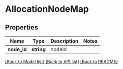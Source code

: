 # AllocationNodeMap

## Properties
Name | Type | Description | Notes
------------ | ------------- | ------------- | -------------
**node_id** | **string** | nodeId | 

[[Back to Model list]](../README.md#documentation-for-models) [[Back to API list]](../README.md#documentation-for-api-endpoints) [[Back to README]](../README.md)


